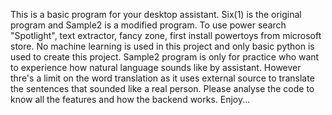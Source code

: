 This is a basic program for your desktop assistant. Six(1) is the original program and Sample2  is a modified program.
To use power search "Spotlight", text extractor, fancy zone, first install powertoys from microsoft store.
No machine learning is used in this project and only basic python is used to create this project.
Sample2 program is only for practice who want to experience how natural language sounds like by assistant. However thre's a limit on the word translation as it uses external source to translate the sentences 
that sounded like a real person.
Please analyse the code to know all the features and how the backend works.
Enjoy...
